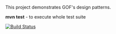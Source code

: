 This project demonstrates GOF's design patterns.

**mvn test** - to execute whole test suite

[![Build Status](https://snap-ci.com/lukasz-szewc/design-patterns/branch/master/build_image)](https://snap-ci.com/lukasz-szewc/design-patterns/branch/master)
